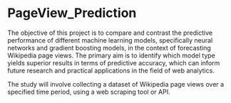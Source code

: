 # PageView_Prediction


The objective of this project is to compare and contrast the predictive performance of different machine learning models, specifically neural networks and gradient boosting models, in the context of forecasting Wikipedia page views. The primary aim is to identify which model type yields superior results in terms of predictive accuracy, which can inform future research and practical applications in the field of web analytics.

The study will involve collecting a dataset of Wikipedia page views over a specified time period, using a web scraping tool or API.

